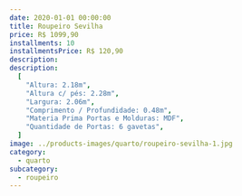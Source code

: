 ```yaml
---
date: 2020-01-01 00:00:00
title: Roupeiro Sevilha
price: R$ 1099,90
installments: 10
installmentsPrice: R$ 120,90
description:
description:
  [
    "Altura: 2.18m",
    "Altura c/ pés: 2.28m",
    "Largura: 2.06m",
    "Comprimento / Profundidade: 0.48m",
    "Materia Prima Portas e Molduras: MDF",
    "Quantidade de Portas: 6 gavetas",
  ]
image: ../products-images/quarto/roupeiro-sevilha-1.jpg
category:
  - quarto
subcategory:
  - roupeiro
---
```

